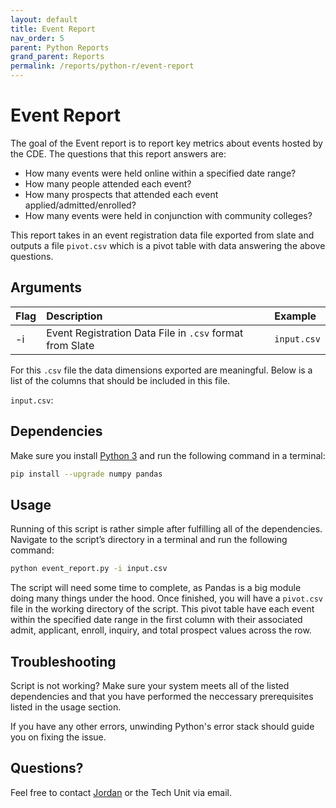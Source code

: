 ```yaml
---
layout: default
title: Event Report
nav_order: 5
parent: Python Reports
grand_parent: Reports
permalink: /reports/python-r/event-report
---
```


# Event Report
The goal of the Event report is to report key metrics about events hosted by the CDE. The questions that this report answers are:

* How many events were held online within a specified date range?
* How many people attended each event?
* How many prospects that attended each event applied/admitted/enrolled?
* How many events were held in conjunction with community colleges?

This report takes in an event registration data file exported from slate and outputs a file `pivot.csv` which is a pivot table with data answering the above questions. 

## Arguments

| Flag | Description                                              | Example     |
| :--- | :------------------------------------------------------- | :---------- |
| -i   | Event Registration Data File in `.csv` format from Slate | `input.csv` |

For this `.csv` file the data dimensions exported are meaningful. Below is a list of the columns that should be included in this file.

`input.csv`:


## Dependencies
Make sure you install [Python 3](https://www.python.org/downloads/) and run the following command in a terminal:

```bash
pip install --upgrade numpy pandas
```

## Usage
Running of this script is rather simple after fulfilling all of the dependencies. Navigate to the script’s directory in a terminal and run the following command:

```bash
python event_report.py -i input.csv
```

The script will need some time to complete, as Pandas is a big module doing many things under the hood. Once finished, you will have a `pivot.csv` file in the working directory of the script. This pivot table have each event within the specified date range in the first column with their associated admit, applicant, enroll, inquiry, and total prospect values across the row.  

## Troubleshooting
Script is not working? Make sure your system meets all of the listed dependencies and that you have performed the neccessary prerequisites listed in the usage section.

If you have any other errors, unwinding Python's error stack should guide you on fixing the issue.

## Questions?
Feel free to contact [Jordan](mailto:jordan.scruggs@msstate.edu) or the Tech Unit via email.